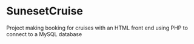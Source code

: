 # SunesetCruise
Project making booking for cruises with an HTML front end using PHP to connect to a MySQL database
